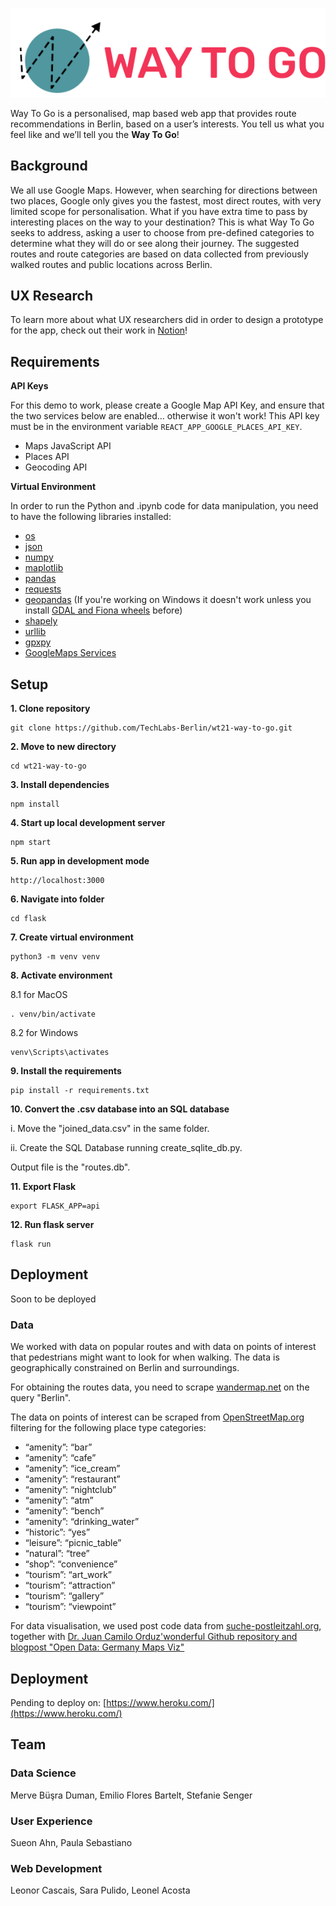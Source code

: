 ![name-of-you-image](https://github.com/TechLabs-Berlin/wt21-way-to-go/blob/readme_edit/logo.png?raw=true)

Way To Go is a personalised, map based web app that provides route recommendations in Berlin, based on a user’s interests. You tell us what you feel like and we’ll tell you the **Way To Go**!

## Background

We all use Google Maps. However, when searching for directions between two places, Google only gives you the fastest, most direct routes, with very limited scope for personalisation. What if you have extra time to pass by interesting places on the way to your destination? This is what Way To Go seeks to address, asking a user to choose from pre-defined categories to determine what they will do or see along their journey. The suggested routes and route categories are based on data collected from previously walked routes and public locations across Berlin. 

## UX Research
To learn more about what UX researchers did in order to design a prototype for the app, check out their work in [Notion](https://sueon.notion.site/User-Experience-af8595c6f01d439082427b470a524045)!

## **Requirements**

**API Keys**

For this demo to work, please create a Google Map API Key, and ensure that the two services below are enabled... otherwise it won't work! This API key must be in the environment variable `REACT_APP_GOOGLE_PLACES_API_KEY`.

- Maps JavaScript API
- Places API
- Geocoding API

**Virtual Environment**

In order to run the Python and .ipynb code for data manipulation, you need to have the following libraries installed:

- [os](https://docs.python.org/3/library/os.html)
- [json](https://docs.python.org/3/library/json.html)
- [numpy](https://numpy.org/)
- [maplotlib](https://matplotlib.org/)
- [pandas](https://pandas.pydata.org/docs/)
- [requests](https://docs.python-requests.org/en/latest/)
- [geopandas](https://geopandas.org/en/stable/) (If you're working on Windows it doesn't work unless you install [GDAL and Fiona wheels](https://iotespresso.com/how-to-install-geopandas-on-windows/) before)
- [shapely](https://shapely.readthedocs.io/en/stable/manual.html)
- [urllib](https://docs.python.org/3/library/urllib.html)
- [gpxpy](https://github.com/tkrajina/gpxpy)
- [GoogleMaps Services](https://pythonrepo.com/repo/googlemaps-google-maps-services-python-python-third-party-apis-wrappers)

## Setup

**1. Clone repository**

```shell
git clone https://github.com/TechLabs-Berlin/wt21-way-to-go.git
```

**2. Move to new directory**

```shell
cd wt21-way-to-go
```

**3. Install dependencies**

```shell
npm install
```

**4. Start up local development server**

```shell
npm start
```

**5. Run app in development mode**

```shell
http://localhost:3000
```

**6. Navigate into folder**

```shell
cd flask
```

**7. Create virtual environment**

```shell
python3 -m venv venv
```

**8. Activate environment**

8.1 for MacOS

```shell
. venv/bin/activate
```

8.2 for Windows

```shell
venv\Scripts\activates
```

**9. Install the requirements**

```shell
pip install -r requirements.txt
```
**10. Convert the .csv database into an SQL database**

i. Move the "joined_data.csv" in the same folder. 

ii. Create the SQL Database running create_sqlite_db.py. 

Output file is the "routes.db".

**11. Export Flask**

```shell
export FLASK_APP=api
```

**12. Run flask server**

```shell
flask run
```

## Deployment

Soon to be deployed

### **Data**

We worked with data on popular routes and with data on points of interest that pedestrians might want to look for when walking. The data is geographically constrained on Berlin and surroundings.

For obtaining the routes data, you need to scrape [wandermap.net](https://github.com/TechLabs-Berlin/wt21-way-to-go/blob/main/wandermap.net) on the query "Berlin". 

The data on points of interest can be scraped from [OpenStreetMap.org](https://wiki.openstreetmap.org/wiki/Map_features) filtering for the following place type categories:

- “amenity”: “bar”
- “amenity”: “cafe”
- “amenity”: “ice_cream”
- “amenity”: “restaurant”
- “amenity”: “nightclub”
- “amenity”: “atm”
- “amenity”: “bench”
- “amenity”: “drinking_water”
- “historic”: “yes”
- “leisure”: “picnic_table”
- “natural”: “tree”
- “shop”: “convenience”
- “tourism”: “art_work”
- “tourism”: “attraction”
- “tourism”: “gallery”
- “tourism”: “viewpoint”

For data visualisation, we used post code data from [suche-postleitzahl.org](https://www.suche-postleitzahl.org/plz-karte-erstellen), together with [Dr. Juan Camilo Orduz'wonderful Github repository and blogpost "Open Data: Germany Maps Viz"](https://juanitorduz.github.io/germany_plots/)

## **Deployment**

Pending to deploy on: [https://www.heroku.com/](https://www.heroku.com/)

## **Team**

### **Data Science**

Merve Büşra Duman, Emilio Flores Bartelt, Stefanie Senger

### **User Experience**

Sueon Ahn, Paula Sebastiano

### **Web Development**

Leonor Cascais, Sara Pulido, Leonel Acosta
